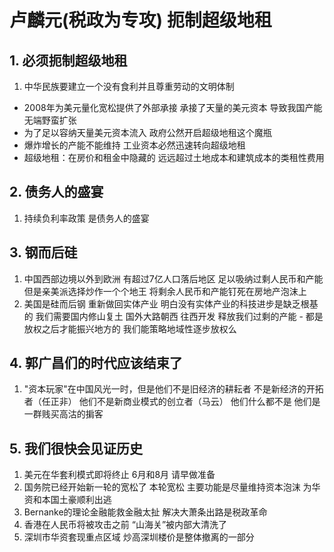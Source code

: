 # 卢麟元(税政为专攻) 扼制超级地租

## 1. 必须扼制超级地租
1. 中华民族要建立一个没有食利并且尊重劳动的文明体制
* 2008年为美元量化宽松提供了外部承接 承接了天量的美元资本 导致我国产能无端野蛮扩张
* 为了足以容纳天量美元资本流入 政府公然开启超级地租这个魔瓶
* 爆炸增长的产能不能维持 工业资本必然迅速转向超级地租
* 超级地租：在房价和租金中隐藏的 远远超过土地成本和建筑成本的类租性费用

## 2. 债务人的盛宴
1. 持续负利率政策 是债务人的盛宴

## 3. 钢而后硅
1. 中国西部边境以外到欧洲 有超过7亿人口落后地区 足以吸纳过剩人民币和产能 但是亲美派选择炒作一个个地王 将剩余人民币和产能钉死在房地产泡沫上
2. 美国是硅而后钢 重新做回实体产业 明白没有实体产业的科技进步是缺乏根基的 我们需要国内修山复土 国外大路朝西 往西开发 释放我们过剩的产能 - 都是放权之后才能振兴地方的 我们能策略地域性逐步放权么

## 4. 郭广昌们的时代应该结束了
1. "资本玩家"在中国风光一时，但是他们不是旧经济的耕耘者 不是新经济的开拓者（任正非） 他们不是新商业模式的创立者（马云） 他们什么都不是 他们是一群贱买高沽的掮客

## 5. 我们很快会见证历史
1. 美元在华套利模式即将终止 6月和8月 请早做准备
2. 国务院已经开始新一轮的宽松了 本轮宽松 主要功能是尽量维持资本泡沫 为华资和本国土豪顺利出逃
3. Bernanke的理论金融能救金融太扯 解决大萧条出路是税政革命
4. 香港在人民币将被攻击之前 “山海关”被内部大清洗了
5. 深圳市华资套现重点区域 炒高深圳楼价是整体撤离的一部分

